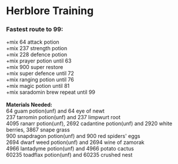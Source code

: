 # Herblore Training

### Fastest route to 99:

\+mix 64 attack potion\
\+mix 237 strength potion\
\+mix 228 defence potion\
\+mix prayer potion until 63\
\+mix 900 super restore\
\+mix super defence until 72\
\+mix ranging potion until 76\
\+mix magic potion until 81\
\+mix saradomin brew repeat until 99\
\
**Materials Needed:**\
64 guam potion(unf) and 64 eye of newt\
237 tarromin potion(unf) and 237 limpwurt root\
4095 ranarr potion(unf), 2692 cadantine potion(unf) and 2920 white berries, 3867 snape grass\
900 snapdragon potion(unf) and 900 red spiders' eggs\
2694 dwarf weed potion(unf) and 2694 wine of zamorak\
4966 lantadyme potion(unf) and 4966 potato cactus\
60235 toadflax potion(unf) and 60235 crushed nest
